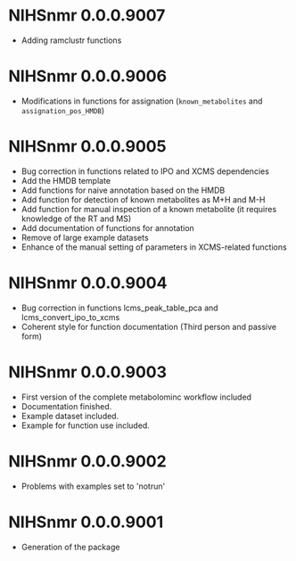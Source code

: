 # NIHSnmr 0.0.0.9007

- Adding ramclustr functions

# NIHSnmr 0.0.0.9006

- Modifications in functions for assignation (`known_metabolites` and `assignation_pos_HMDB`)


# NIHSnmr 0.0.0.9005

- Bug correction in functions related to IPO and XCMS dependencies
- Add the HMDB template
- Add functions for naive annotation based on the HMDB
- Add function for detection of known metabolites as M+H and M-H
- Add function for manual inspection of a known metabolite (it requires knowledge of the RT and MS)
- Add documentation of functions for annotation
- Remove of large example datasets
- Enhance of the manual setting of parameters in XCMS-related functions



# NIHSnmr 0.0.0.9004

- Bug correction in functions lcms_peak_table_pca and lcms_convert_ipo_to_xcms
- Coherent style for function documentation (Third person and passive form)

# NIHSnmr 0.0.0.9003

- First version of the complete metabolominc workflow included
- Documentation finished.
- Example dataset included.
- Example for function use included.

# NIHSnmr 0.0.0.9002

- Problems with examples set to 'notrun'

# NIHSnmr 0.0.0.9001

- Generation of the package

